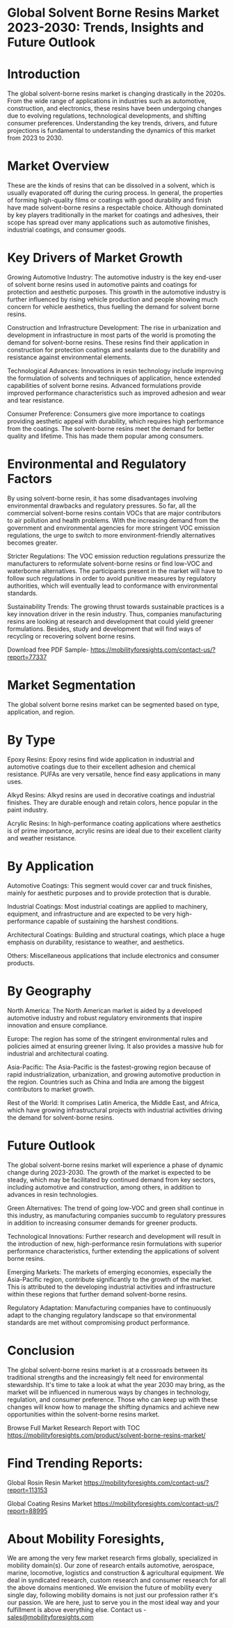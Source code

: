 # Global Solvent Borne Resins Market 2023-2030: Trends, Insights and Future Outlook

# Introduction

The global solvent-borne resins market is changing drastically in the 2020s. From the wide range of applications in industries such as automotive, construction, and electronics, these resins have been undergoing changes due to evolving regulations, technological developments, and shifting consumer preferences. Understanding the key trends, drivers, and future projections is fundamental to understanding the dynamics of this market from 2023 to 2030.

# Market Overview

These are the kinds of resins that can be dissolved in a solvent, which is usually evaporated off during the curing process. In general, the properties of forming high-quality films or coatings with good durability and finish have made solvent-borne resins a respectable choice. Although dominated by key players traditionally in the market for coatings and adhesives, their scope has spread over many applications such as automotive finishes, industrial coatings, and consumer goods.

# Key Drivers of Market Growth

Growing Automotive Industry: The automotive industry is the key end-user of solvent borne resins used in automotive paints and coatings for protection and aesthetic purposes. This growth in the automotive industry is further influenced by rising vehicle production and people showing much concern for vehicle aesthetics, thus fuelling the demand for solvent borne resins.

Construction and Infrastructure Development: The rise in urbanization and development in infrastructure in most parts of the world is promoting the demand for solvent-borne resins. These resins find their application in construction for protection coatings and sealants due to the durability and resistance against environmental elements.

Technological Advances: Innovations in resin technology include improving the formulation of solvents and techniques of application, hence extended capabilities of solvent borne resins. Advanced formulations provide improved performance characteristics such as improved adhesion and wear and tear resistance.

Consumer Preference: Consumers give more importance to coatings providing aesthetic appeal with durability, which requires high performance from the coatings. The solvent-borne resins meet the demand for better quality and lifetime. This has made them popular among consumers.

# Environmental and Regulatory Factors

By using solvent-borne resin, it has some disadvantages involving environmental drawbacks and regulatory pressures. So far, all the commercial solvent-borne resins contain VOCs that are major contributors to air pollution and health problems. With the increasing demand from the government and environmental agencies for more stringent VOC emission regulations, the urge to switch to more environment-friendly alternatives becomes greater.

Stricter Regulations: The VOC emission reduction regulations pressurize the manufacturers to reformulate solvent-borne resins or find low-VOC and waterborne alternatives. The participants present in the market will have to follow such regulations in order to avoid punitive measures by regulatory authorities, which will eventually lead to conformance with environmental standards.

Sustainability Trends: The growing thrust towards sustainable practices is a key innovation driver in the resin industry. Thus, companies manufacturing resins are looking at research and development that could yield greener formulations. Besides, study and development that will find ways of recycling or recovering solvent borne resins.

Download free PDF Sample- https://mobilityforesights.com/contact-us/?report=77337

# Market Segmentation

The global solvent borne resins market can be segmented based on type, application, and region.

# By Type

Epoxy Resins: Epoxy resins find wide application in industrial and automotive coatings due to their excellent adhesion and chemical resistance. PUFAs are very versatile, hence find easy applications in many uses.

Alkyd Resins: Alkyd resins are used in decorative coatings and industrial finishes. They are durable enough and retain colors, hence popular in the paint industry.

Acrylic Resins: In high-performance coating applications where aesthetics is of prime importance, acrylic resins are ideal due to their excellent clarity and weather resistance.

# By Application

Automotive Coatings: This segment would cover car and truck finishes, mainly for aesthetic purposes and to provide protection that is durable.

Industrial Coatings: Most industrial coatings are applied to machinery, equipment, and infrastructure and are expected to be very high-performance capable of sustaining the harshest conditions.

Architectural Coatings: Building and structural coatings, which place a huge emphasis on durability, resistance to weather, and aesthetics.

Others: Miscellaneous applications that include electronics and consumer products.

# By Geography

North America: The North American market is aided by a developed automotive industry and robust regulatory environments that inspire innovation and ensure compliance.

Europe: The region has some of the stringent environmental rules and policies aimed at ensuring greener living. It also provides a massive hub for industrial and architectural coating.

Asia-Pacific: The Asia-Pacific is the fastest-growing region because of rapid industrialization, urbanization, and growing automotive production in the region. Countries such as China and India are among the biggest contributors to market growth.

Rest of the World: It comprises Latin America, the Middle East, and Africa, which have growing infrastructural projects with industrial activities driving the demand for solvent-borne resins.

# Future Outlook

The global solvent-borne resins market will experience a phase of dynamic change during 2023-2030. The growth of the market is expected to be steady, which may be facilitated by continued demand from key sectors, including automotive and construction, among others, in addition to advances in resin technologies.

Green Alternatives: The trend of going low-VOC and green shall continue in this industry, as manufacturing companies succumb to regulatory pressures in addition to increasing consumer demands for greener products.

Technological Innovations: Further research and development will result in the introduction of new, high-performance resin formulations with superior performance characteristics, further extending the applications of solvent borne resins.

Emerging Markets: The markets of emerging economies, especially the Asia-Pacific region, contribute significantly to the growth of the market. This is attributed to the developing industrial activities and infrastructure within these regions that further demand solvent-borne resins.

Regulatory Adaptation: Manufacturing companies have to continuously adapt to the changing regulatory landscape so that environmental standards are met without compromising product performance.

# Conclusion

The global solvent-borne resins market is at a crossroads between its traditional strengths and the increasingly felt need for environmental stewardship. It's time to take a look at what the year 2030 may bring, as the market will be influenced in numerous ways by changes in technology, regulation, and consumer preference. Those who can keep up with these changes will know how to manage the shifting dynamics and achieve new opportunities within the solvent-borne resins market.

Browse Full Market Research Report with TOC https://mobilityforesights.com/product/solvent-borne-resins-market/


# Find Trending Reports:

Global Rosin Resin Market https://mobilityforesights.com/contact-us/?report=113153


Global Coating Resins Market https://mobilityforesights.com/contact-us/?report=88995



# About Mobility Foresights,
We are among the very few market research firms globally, specialized in mobility domain(s). Our zone of research entails automotive, aerospace, marine, locomotive, logistics and construction & agricultural equipment. We deal in syndicated research, custom research and consumer research for all the above domains mentioned.
We envision the future of mobility every single day, following mobility domains is not just our profession rather it's our passion. We are here, just to serve you in the most ideal way and your fulfillment is above everything else. Contact us -  sales@mobilityforesights.com
